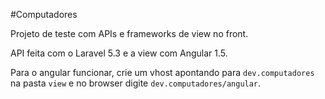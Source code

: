 #Computadores

Projeto de teste com APIs e frameworks de view no front.

API feita com o Laravel 5.3 e a view com Angular 1.5.

Para o angular funcionar, crie um vhost apontando para `dev.computadores` na pasta `view` e no browser digite `dev.computadores/angular`.
